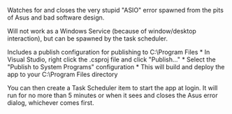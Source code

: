 Watches for and closes the very stupid "ASIO" error spawned from the pits of Asus and bad software design.

Will not work as a Windows Service (because of window/desktop interaction), but can be spawned by the task scheduler.

Includes a publish configuration for publishing to C:\Program Files
	* In Visual Studio, right click the .csproj file and click "Publish..."
	* Select the "Publish to System Programs" configuration
	* This will build and deploy the app to your C:\Program Files directory
	
You can then create a Task Scheduler item to start the app at login. It will run for no more than 5 minutes or when it sees and closes the Asus error dialog, whichever comes first.